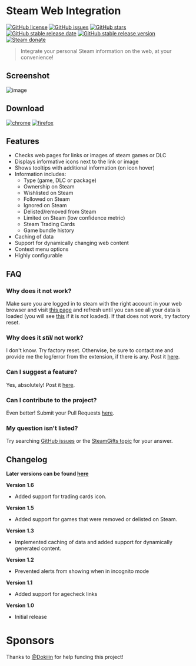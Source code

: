 
# Steam Web Integration

[![GitHub license](https://img.shields.io/github/license/Revadike/SteamWebIntegration?style=for-the-badge)](https://github.com/Revadike/SteamWebIntegration/blob/master/LICENSE)
[![GitHub issues](https://img.shields.io/github/issues/Revadike/SteamWebIntegration?style=for-the-badge&logo=github)](https://github.com/Revadike/SteamWebIntegration/issues)
[![GitHub stars](https://img.shields.io/github/stars/Revadike/SteamWebIntegration?style=for-the-badge&logo=github)](https://github.com/Revadike/SteamWebIntegration/stargazers)
[![GitHub stable release date](https://img.shields.io/github/release-date/Revadike/SteamWebIntegration.svg?label=Released&maxAge=600&style=for-the-badge)](https://github.com/Revadike/SteamWebIntegration/releases/latest)
[![GitHub stable release version](https://img.shields.io/github/release/Revadike/SteamWebIntegration.svg?label=Stable&maxAge=600&style=for-the-badge)](https://github.com/Revadike/SteamWebIntegration/releases/latest)
[![Steam donate](https://img.shields.io/badge/Steam-donate-yellow.svg?logo=steam&style=for-the-badge)](https://steamcommunity.com/tradeoffer/new/?partner=82699538&token=V7DQVtra)


> Integrate your personal Steam information on the web, at your convenience!
> 

## Screenshot
![image](https://user-images.githubusercontent.com/4411977/221296248-1abfbc0a-bb3b-409f-bb97-639593e85379.png)

## Download

[![chrome](https://img.shields.io/chrome-web-store/users/bcjlaaocogjkkhbmjhlhonmpnngnlogn?label=chrome&style=for-the-badge&logo=googlechrome)](https://chrome.google.com/webstore/detail/steam-web-integration/bcjlaaocogjkkhbmjhlhonmpnngnlogn)
[![firefox](https://img.shields.io/amo/users/steam-web-integration?label=firefox&color=4c1&style=for-the-badge&logo=firefoxbrowser)](https://addons.mozilla.org/firefox/addon/steam-web-integration/)

## Features
 * Checks web pages for links or images of steam games or DLC
 * Displays informative icons next to the link or image
 * Shows tooltips with additional information (on icon hover)
 * Information includes:
   * Type (game, DLC or package)
   * Ownership on Steam
   * Wishlisted on Steam
   * Followed on Steam
   * Ignored on Steam
   * Delisted/removed from Steam
   * Limited on Steam (low confidence metric)
   * Steam Trading Cards
   * Game bundle history
 * Caching of data
 * Support for dynamically changing web content
 * Context menu options
 * Highly configurable

## FAQ

### Why does it not work?
Make sure you are logged in to steam with the right account in your web browser and visit [this page](http://store.steampowered.com/dynamicstore/userdata/) and refresh until you can see all your data is loaded (you will see [this](https://i.imgur.com/ShKcuay.png) if it is _not_ loaded). If that does not work, try factory reset.

### Why does it _still_ not work?
I don't know. Try factory reset. Otherwise, be sure to contact me and provide me the log/error from the extension, if there is any.
Post it [here](https://github.com/Revadike/SteamWebIntegration/issues).

### Can I suggest a feature?
Yes, absolutely! Post it [here](https://github.com/Revadike/SteamWebIntegration/issues).

### Can I contribute to the project?
Even better! Submit your Pull Requests [here](https://github.com/Revadike/SteamWebIntegration/pulls).

### My question isn't listed?
Try searching [GitHub issues](https://github.com/Revadike/SteamWebIntegration/issues) or the [SteamGifts topic](https://www.steamgifts.com/discussion/y9vVm/) for your answer.

## Changelog
**Later versions can be found [here](https://github.com/Revadike/SteamWebIntegration/releases)**

**Version 1.6**
 * Added support for trading cards icon.

**Version 1.5**
 * Added support for games that were removed or delisted on Steam.

**Version 1.3**
 * Implemented caching of data and added support for dynamically generated content.

**Version 1.2**
 * Prevented alerts from showing when in incognito mode

**Version 1.1**
 * Added support for agecheck links

**Version 1.0**
 * Initial release
 
 # Sponsors
 Thanks to [@Dokiiin](https://github.com/dokiiin) for help funding this project!
